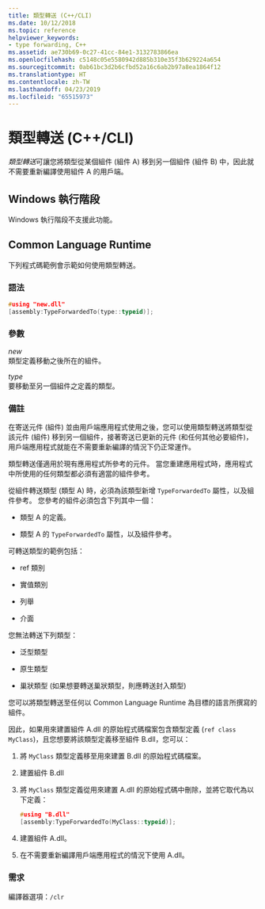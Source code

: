 ```yaml
---
title: 類型轉送 (C++/CLI)
ms.date: 10/12/2018
ms.topic: reference
helpviewer_keywords:
- type forwarding, C++
ms.assetid: ae730b69-0c27-41cc-84e1-3132783866ea
ms.openlocfilehash: c5148c05e5580942d885b310e35f3b629224a654
ms.sourcegitcommit: 0ab61bc3d2b6cfbd52a16c6ab2b97a8ea1864f12
ms.translationtype: HT
ms.contentlocale: zh-TW
ms.lasthandoff: 04/23/2019
ms.locfileid: "65515973"
---
```

# <a name="type-forwarding-ccli"></a>類型轉送 (C++/CLI)

*類型轉送*可讓您將類型從某個組件 (組件 A) 移到另一個組件 (組件 B) 中，因此就不需要重新編譯使用組件 A 的用戶端。

## <a name="windows-runtime"></a>Windows 執行階段

Windows 執行階段不支援此功能。

## <a name="common-language-runtime"></a>Common Language Runtime

下列程式碼範例會示範如何使用類型轉送。

### <a name="syntax"></a>語法

```cpp
#using "new.dll"
[assembly:TypeForwardedTo(type::typeid)];
```

### <a name="parameters"></a>參數

*new*<br/>
類型定義移動之後所在的組件。

*type*<br/>
要移動至另一個組件之定義的類型。

### <a name="remarks"></a>備註

在寄送元件 (組件) 並由用戶端應用程式使用之後，您可以使用類型轉送將類型從該元件 (組件) 移到另一個組件，接著寄送已更新的元件 (和任何其他必要組件)，用戶端應用程式就能在不需要重新編譯的情況下仍正常運作。

類型轉送僅適用於現有應用程式所參考的元件。 當您重建應用程式時，應用程式中所使用的任何類型都必須有適當的組件參考。

從組件轉送類型 (類型 A) 時，必須為該類型新增 `TypeForwardedTo` 屬性，以及組件參考。 您參考的組件必須包含下列其中一個：

- 類型 A 的定義。

- 類型 A 的 `TypeForwardedTo` 屬性，以及組件參考。

可轉送類型的範例包括：

- ref 類別

- 實值類別

- 列舉

- 介面

您無法轉送下列類型：

- 泛型類型

- 原生類型

- 巢狀類型 (如果想要轉送巢狀類型，則應轉送封入類型)

您可以將類型轉送至任何以 Common Language Runtime 為目標的語言所撰寫的組件。

因此，如果用來建置組件 A.dll 的原始程式碼檔案包含類型定義 (`ref class MyClass`)，且您想要將該類型定義移至組件 B.dll，您可以：

1. 將 `MyClass` 類型定義移至用來建置 B.dll 的原始程式碼檔案。

2. 建置組件 B.dll

3. 將 `MyClass` 類型定義從用來建置 A.dll 的原始程式碼中刪除，並將它取代為以下定義：

    ```cpp
    #using "B.dll"
    [assembly:TypeForwardedTo(MyClass::typeid)];
    ```

4. 建置組件 A.dll。

5. 在不需要重新編譯用戶端應用程式的情況下使用 A.dll。

### <a name="requirements"></a>需求

編譯器選項：`/clr`